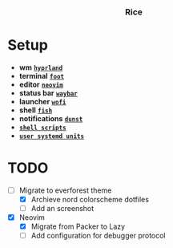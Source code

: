 <div align="center">

### Rice

[](../Pictures/rices/rice1.png)

</div>

# Setup
- **wm** [**`hyprland`**](https://github.com/fakeowl1/dotfiles/tree/main/.config/hypr)
- **terminal** [**`foot`**](https://github.com/fakeowl1/dotfiles/tree/main/.config/foot)
- **editor** [**`neovim`**](https://github.com/fakeowl1/dotfiles/tree/main/.config/nvim)
- **status bar** [**`waybar`**](https://github.com/fakeowl1/dotfiles/tree/main/.config/waybar)
- **launcher** [**`wofi`**](https://github.com/fakeowl1/dotfiles/tree/main/.config/wofi)
- **shell** [**`fish`**](https://github.com/fakeowl1/dotfiles/tree/main/.config/fish)
- **notifications** [**`dunst`**](https://github.com/fakeowl1/dotfiles/tree/main/.config/dunst)
- [**`shell scripts`**](https://github.com/fakeowl1/dotfiles/tree/main/.config/scripts)
- [**`user systemd units`**](https://github.com/fakeowl1/dotfiles/tree/main/.config/systemd/user)


# TODO

- [ ] Migrate to everforest theme
    - [x] Archieve nord colorscheme dotfiles
    - [ ] Add an screenshot

- [x] Neovim
    - [x] Migrate from Packer to Lazy
    - [ ] Add configuration for debugger protocol

